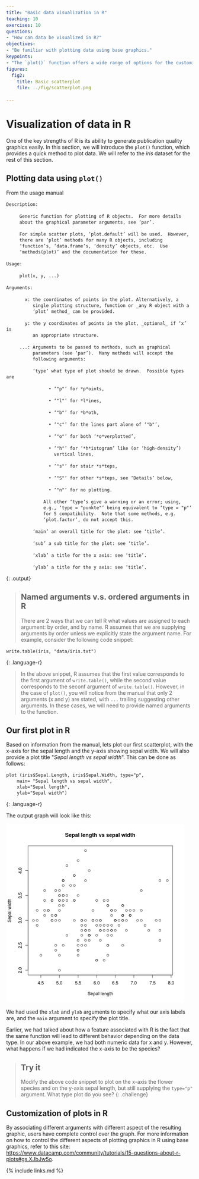 ```yaml
---
title: "Basic data visualization in R"
teaching: 10
exercises: 10
questions:
- "How can data be visualized in R?"
objectives:
- "Be familiar with plotting data using base graphics."
keypoints:
- "The `plot()` function offers a wide range of options for the customization of plots in R."
figures:
  fig2:
    title: Basic scatterplot
    file: ../fig/scatterplot.png

---
```


# Visualization of data in R
One of the key strengths of R is its ability to generate publication quality graphics easily. In this section, we will introduce the `plot()` function, which provides a quick method to plot data. We will refer to the *iris* dataset for the rest of this section.  

## Plotting data using `plot()`
From the usage manual

~~~
Description:

     Generic function for plotting of R objects.  For more details
     about the graphical parameter arguments, see ‘par’.

     For simple scatter plots, ‘plot.default’ will be used.  However,
     there are ‘plot’ methods for many R objects, including
     ‘function’s, ‘data.frame’s, ‘density’ objects, etc.  Use
     ‘methods(plot)’ and the documentation for these.

Usage:

     plot(x, y, ...)
     
Arguments:

       x: the coordinates of points in the plot. Alternatively, a
          single plotting structure, function or _any R object with a
          ‘plot’ method_ can be provided.

       y: the y coordinates of points in the plot, _optional_ if ‘x’ is
          an appropriate structure.

     ...: Arguments to be passed to methods, such as graphical
          parameters (see ‘par’).  Many methods will accept the
          following arguments:

          ‘type’ what type of plot should be drawn.  Possible types are

                • ‘"p"’ for *p*oints,

                • ‘"l"’ for *l*ines,

                • ‘"b"’ for *b*oth,

                • ‘"c"’ for the lines part alone of ‘"b"’,

                • ‘"o"’ for both ‘*o*verplotted’,

                • ‘"h"’ for ‘*h*istogram’ like (or ‘high-density’)
                  vertical lines,

                • ‘"s"’ for stair *s*teps,

                • ‘"S"’ for other *s*teps, see ‘Details’ below,

                • ‘"n"’ for no plotting.

              All other ‘type’s give a warning or an error; using,
              e.g., ‘type = "punkte"’ being equivalent to ‘type = "p"’
              for S compatibility.  Note that some methods, e.g.
              ‘plot.factor’, do not accept this.

          ‘main’ an overall title for the plot: see ‘title’.

          ‘sub’ a sub title for the plot: see ‘title’.

          ‘xlab’ a title for the x axis: see ‘title’.

          ‘ylab’ a title for the y axis: see ‘title’.

~~~ 
{: .output} 

> ## Named arguments v.s. ordered arguments in R
> There are 2 ways that we can tell R what values are assigned to each argument: by order, and by name. R assumes that we are supplying arguments by order unless we explicitly state the argument name. For example, consider the following code snippet:

~~~
write.table(iris, "data/iris.txt")
~~~
{: .language-r}

> In the above snippet, R assumes that the first value corresponds to the first argument of `write.table()`, while the second value corresponds to the seconf argument of `write.table()`. However, in the case of `plot()`, you will notice from the manual that only 2 arguments (x and y) are stated, with `...` trailing suggesting other arguments. In these cases, we will need to provide named arguments to the function. 

## Our first plot in R
Based on information from the manual, lets plot our first scatterplot, with the x-axis for the sepal length and the y-axis showing sepal width. We will also provide a plot title "*Sepal length vs sepal width*". This can be done as follows: 

~~~
plot (iris$Sepal.Length, iris$Sepal.Width, type="p", 
	main= "Sepal length vs sepal width", 
	xlab="Sepal length", 
	ylab="Sepal width")
~~~
 {: .language-r}
 
 The output graph will look like this:
 
![scatterplot](../fig/scatterplot.png)

We had used the `xlab` and `ylab` arguments to specify what our axis labels are, and the `main` argument to specify the plot title. 

Earlier, we had talked about how a feature associated with R is the fact that the same function will lead to different behavior depending on the data type. In our above example, we had both numeric data for x and y. However, what happens if we had indicated the x-axis to be the species? 

> ## Try it
> Modify the above code snippet to plot on the x-axis the flower species and on the y-axis sepal length, but still supplying the `type="p"` argument. What type plot do you see?
 {: .challenge} 
 
## Customization of plots in R
By associating different arguments with different aspect of the resulting graphic, users have complete control over the graph. For more information on how to control the different aspects of plotting graphics in R  using base graphics, refer to this site: https://www.datacamp.com/community/tutorials/15-questions-about-r-plots#gs.XJbJw5o.
 
 {% include links.md %}
